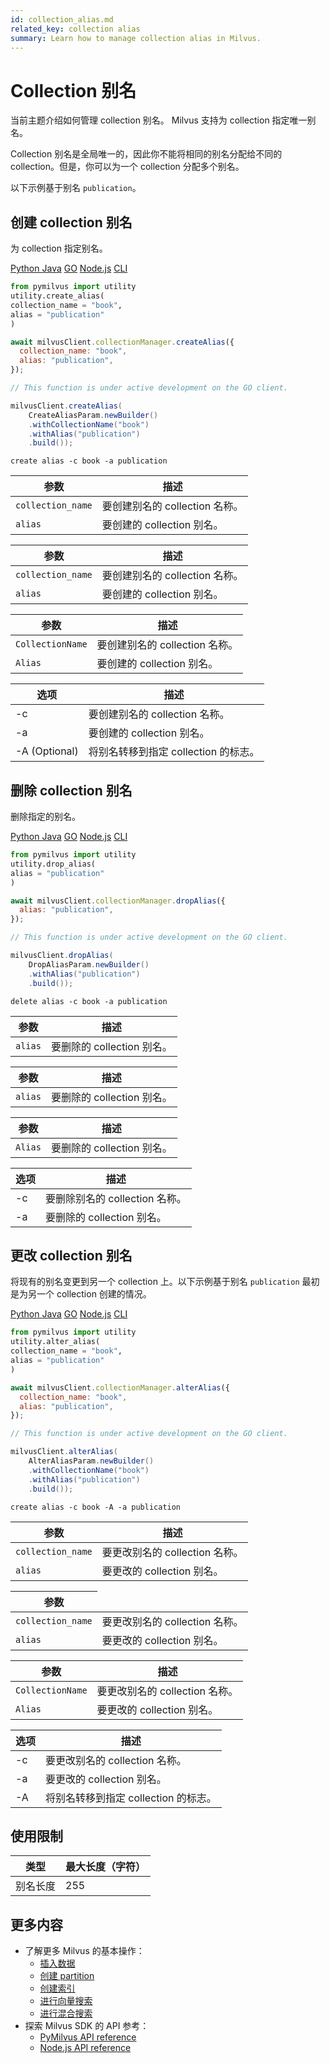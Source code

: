```yaml
---
id: collection_alias.md
related_key: collection alias
summary: Learn how to manage collection alias in Milvus.
---
```


# Collection 别名



当前主题介绍如何管理 collection 别名。 Milvus 支持为 collection 指定唯一别名。

<div class="alert note">
Collection 别名是全局唯一的，因此你不能将相同的别名分配给不同的 collection。但是，你可以为一个 collection 分配多个别名。
</div>

以下示例基于别名 `publication`。

## 创建 collection 别名

为 collection 指定别名。

<div class="multipleCode">
  <a href="?python">Python </a>
  <a href="?java">Java</a>
  <a href="?go">GO</a>
  <a href="?javascript">Node.js</a>
  <a href="?shell">CLI</a>
</div>


```python
from pymilvus import utility
utility.create_alias(
collection_name = "book",
alias = "publication"
)
```

```javascript
await milvusClient.collectionManager.createAlias({
  collection_name: "book",
  alias: "publication",
});
```

```go
// This function is under active development on the GO client.
```

```java
milvusClient.createAlias(
    CreateAliasParam.newBuilder()
    .withCollectionName("book")
    .withAlias("publication")
    .build());
```

```shell
create alias -c book -a publication
```

<table class="language-python">
	<thead>
        <tr>
            <th>参数</th>
            <th>描述</th>
        </tr>
	</thead>
	<tbody>
        <tr>
            <td><code>collection_name</code></td>
            <td>要创建别名的 collection 名称。</td>
        </tr>
        <tr>
            <td><code>alias</code></td>
            <td>要创建的 collection 别名。</td>
        </tr>
	</tbody>
</table>


<table class="language-javascript">
	<thead>
        <tr>
            <th>参数</th>
            <th>描述</th>
        </tr>
	</thead>
	<tbody>
        <tr>
            <td><code>collection_name</code></td>
            <td>要创建别名的 collection 名称。</td>
        </tr>
        <tr>
            <td><code>alias</code></td>
            <td>要创建的 collection 别名。</td>
        </tr>
	</tbody>
</table>

<table class="language-java">
	<thead>
        <tr>
            <th>参数</th>
            <th>描述</th>
        </tr>
	</thead>
	<tbody>
        <tr>
            <td><code>CollectionName</code></td>
            <td>要创建别名的 collection 名称。</td>
        </tr>
        <tr>
            <td><code>Alias</code></td>
            <td>要创建的 collection 别名。</td>
        </tr>
	</tbody>
</table>

<table class="language-shell">
    <thead>
        <tr>
            <th>选项</th>
            <th>描述</th>
        </tr>
    </thead>
    <tbody>
        <tr>
            <td>-c</td>
            <td>要创建别名的 collection 名称。</td>
        </tr>
        <tr>
            <td>-a</td>
            <td>要创建的 collection 别名。</td>
        </tr>
        <tr>
            <td>-A (Optional)</td>
            <td>将别名转移到指定 collection 的标志。</td>
        </tr>
    </tbody>
</table>



## 删除 collection 别名

删除指定的别名。

<div class="multipleCode">
  <a href="?python">Python </a>
  <a href="?java">Java</a>
  <a href="?go">GO</a>
  <a href="?javascript">Node.js</a>
  <a href="?shell">CLI</a>
</div>


```python
from pymilvus import utility
utility.drop_alias(
alias = "publication"
)
```

```javascript
await milvusClient.collectionManager.dropAlias({
  alias: "publication",
});
```

```go
// This function is under active development on the GO client.
```

```java
milvusClient.dropAlias(
    DropAliasParam.newBuilder()
    .withAlias("publication")
    .build());
```

```shell
delete alias -c book -a publication
```

<table class="language-python">
	<thead>
        <tr>
            <th>参数</th>
            <th>描述</th>
        </tr>
	</thead>
	<tbody>
        <tr>
            <td><code>alias</code></td>
            <td>要删除的 collection 别名。</td>
        </tr>
	</tbody>
</table>


<table class="language-javascript">
	<thead>
        <tr>
            <th>参数</th>
            <th>描述</th>
        </tr>
	</thead>
	<tbody>
        <tr>
            <td><code>alias</code></td>
            <td>要删除的 collection 别名。</td>
        </tr>
	</tbody>
</table>

<table class="language-java">
	<thead>
        <tr>
            <th>参数</th>
            <th>描述</th>
        </tr>
	</thead>
	<tbody>
        <tr>
            <td><code>Alias</code></td>
            <td>要删除的 collection 别名。</td>
        </tr>
	</tbody>
</table>

<table class="language-shell">
    <thead>
        <tr>
            <th>选项</th>
            <th>描述</th>
        </tr>
    </thead>
    <tbody>
        <tr>
            <td>-c</td>
            <td>要删除别名的 collection 名称。</td>
        </tr>
        <tr>
            <td>-a</td>
            <td>要删除的 collection 别名。</td>
        </tr>
    </tbody>
</table>


## 更改 collection 别名

将现有的别名变更到另一个 collection 上。以下示例基于别名 `publication` 最初是为另一个 collection 创建的情况。

<div class="multipleCode">
  <a href="?python">Python </a>
  <a href="?java">Java</a>
  <a href="?go">GO</a>
  <a href="?javascript">Node.js</a>
  <a href="?shell">CLI</a>
</div>


```python
from pymilvus import utility
utility.alter_alias(
collection_name = "book",
alias = "publication"
)
```

```javascript
await milvusClient.collectionManager.alterAlias({
  collection_name: "book",
  alias: "publication",
});
```

```go
// This function is under active development on the GO client.
```

```java
milvusClient.alterAlias(
    AlterAliasParam.newBuilder()
    .withCollectionName("book")
    .withAlias("publication")
    .build());
```

```shell
create alias -c book -A -a publication
```

<table class="language-python">
	<thead>
        <tr>
            <th>参数</th>
            <th>描述</th>
        </tr>
	</thead>
	<tbody>
        <tr>
            <td><code>collection_name</code></td>
            <td>要更改别名的 collection 名称。</td>
        </tr>
        <tr>
            <td><code>alias</code></td>
            <td>要更改的 collection 别名。</td>
        </tr>
	</tbody>
</table>


<table class="language-javascript">
	<thead>
        <tr>
            <th>参数</th>
            <th描述</th>
        </tr>
	</thead>
	<tbody>
        <tr>
            <td><code>collection_name</code></td>
            <td>要更改别名的 collection 名称。</td>
        </tr>
        <tr>
            <td><code>alias</code></td>
            <td>要更改的 collection 别名。</td>
        </tr>
	</tbody>
</table>

<table class="language-java">
	<thead>
        <tr>
            <th>参数</th>
            <th>描述</th>
        </tr>
	</thead>
	<tbody>
        <tr>
            <td><code>CollectionName</code></td>
            <td>要更改别名的 collection 名称。</td>
        </tr>
        <tr>
            <td><code>Alias</code></td>
            <td>要更改的 collection 别名。</td>
        </tr>
	</tbody>
</table>

<table class="language-shell">
    <thead>
        <tr>
            <th>选项</th>
            <th>描述</th>
        </tr>
    </thead>
    <tbody>
        <tr>
            <td>-c</td>
            <td>要更改别名的 collection 名称。</td>
        </tr>
        <tr>
            <td>-a</td>
            <td>要更改的 collection 别名。</td>
        </tr>
        <tr>
            <td>-A</td>
            <td>将别名转移到指定 collection 的标志。</td>
        </tr>
    </tbody>
</table>

## 使用限制

|类型|最大长度（字符）|
|---|---|
|别名长度|255|

## 更多内容

- 了解更多 Milvus 的基本操作：
  - [插入数据](insert_data.md)
  - [创建 partition](create_partition.md)
  - [创建索引](build_index.md)
  - [进行向量搜索](search.md)
  - [进行混合搜索](hybridsearch.md)
- 探索 Milvus SDK 的 API 参考：
  - [PyMilvus API reference](/api-reference/pymilvus/v2.0.2/tutorial.html)
  - [Node.js API reference](/api-reference/node/v2.0.1/tutorial.html)


